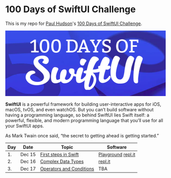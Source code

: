 # 100 Days of SwiftUI Challenge
This is my repo for [Paul Hudson](https://twitter.com/twostraws)'s [100 Days of SwiftUI Challenge](https://www.hackingwithswift.com/100/swiftui).

![](art/banner.png?raw=true)

**SwiftUI** is a powerful framework for building user-interactive apps for iOS, macOS, tvOS, and even watchOS. But you can’t build software without having a programming language, so behind SwiftUI lies Swift itself: a powerful, flexible, and modern programming language that you’ll use for all your SwiftUI apps.

As Mark Twain once said, “the secret to getting ahead is getting started.” 

| Day | Date | Topic | Software
| --- | ---- | ----- | -------- |
| 1.  | Dec 15 | [First steps in Swift](https://www.hackingwithswift.com/100/swiftui/1) | [Playground](./day/1/day-1.playground) [repl.it](https://repl.it/@duliodenis/100d-sui-d1)
| 2. | Dec 16 | [Complex Data Types](https://www.hackingwithswift.com/100/swiftui/2) | [repl.it](https://repl.it/@duliodenis/100d-sui-d2)
| 3. | Dec 17 | [Operators and Conditions](https://www.hackingwithswift.com/100/swiftui/3) | TBA
